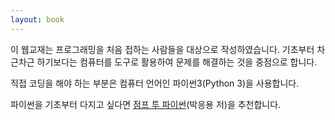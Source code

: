 ```yaml
---
layout: book
---
```


이 웹교재는 프로그래밍을 처음 접하는 사람들을 대상으로 작성하였습니다.
기초부터 차근차근 하기보다는 컴퓨터를 도구로 활용하여 문제를 해결하는 것을
중점으로 합니다.

직접 코딩을 해야 하는 부분은 컴퓨터 언어인 파이썬3(Python 3)을 사용합니다.

파이썬을 기초부터 다지고 싶다면
[점프 투 파이썬](https://wikidocs.net/book/1)(박응용 저)을
추천합니다.
